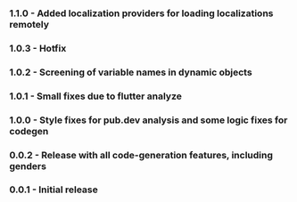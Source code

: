 ### 1.1.0 - Added localization providers for loading localizations remotely
### 1.0.3 - Hotfix
### 1.0.2 - Screening of variable names in dynamic objects
### 1.0.1 - Small fixes due to flutter analyze
### 1.0.0 - Style fixes for pub.dev analysis and some logic fixes for codegen
### 0.0.2 - Release with all code-generation features, including genders
### 0.0.1 - Initial release
